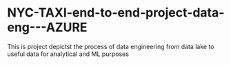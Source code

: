 # NYC-TAXI-end-to-end-project-data-eng---AZURE
This is project depictst the process of data engineering from data lake to useful data for analytical and ML purposes
